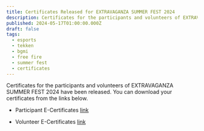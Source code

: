 ```yaml
---
title: Certificates Released for EXTRAVAGANZA SUMMER FEST 2024
description: Certificates for the participants and volunteers of EXTRAVAGANZA SUMMER FEST 2024 have been released. You can download your certificates from the links below.
published: 2024-05-17T01:00:00.000Z
draft: false
tags:
  - esports
  - tekken
  - bgmi
  - free fire
  - summer fest
  - certificates
---
```

Certificates for the participants and volunteers of EXTRAVAGANZA SUMMER FEST 2024 have been released. You can download your certificates from the links below.

*   Participant E-Certificates [link](https://drive.google.com/drive/folders/1EfoccLO4AR1xtcD30FOfj6w5gqMGuseZ?usp=sharing)
    
*   Volunteer E-Certificates [link](https://drive.google.com/drive/folders/1zdb4ly5FsgrGg_QsBMI6rNCxI65nsMsy?usp=drive_link)